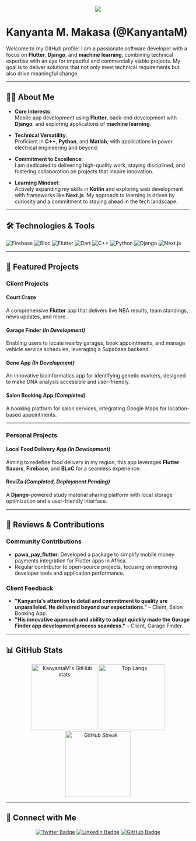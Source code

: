 <p align="center">
  <img src="https://capsule-render.vercel.app/api?text=Kanyanta M. Makasa &animation=fadeIn&type=waving&color=gradient&height=100"/>
</p>

# **Kanyanta M. Makasa (@KanyantaM)**

Welcome to my GitHub profile! I am a passionate software developer with a focus on **Flutter**, **Django**, and **machine learning**, combining technical expertise with an eye for impactful and commercially viable projects. My goal is to deliver solutions that not only meet technical requirements but also drive meaningful change.

---

## **👨‍💻 About Me**

- **Core Interests**:  
  Mobile app development using **Flutter**, back-end development with **Django**, and exploring applications of **machine learning**.
  
- **Technical Versatility**:  
  Proficient in **C++**, **Python**, and **Matlab**, with applications in power electrical engineering and beyond.  

- **Commitment to Excellence**:  
  I am dedicated to delivering high-quality work, staying disciplined, and fostering collaboration on projects that inspire innovation.

- **Learning Mindset**:  
  Actively expanding my skills in **Kotlin** and exploring web development with frameworks like **Next.js**. My approach to learning is driven by curiosity and a commitment to staying ahead in the tech landscape.

---

## **🛠️ Technologies & Tools**

<div>
  <img src="https://img.shields.io/badge/firebase-ffca28?style=for-the-badge&logo=firebase&logoColor=black" alt="Firebase" />
  <img src="https://img.shields.io/badge/bloc-88D7F5?style=for-the-badge&logo=bloc&logoColor=white" alt="Bloc" />
  <img src="https://img.shields.io/badge/flutter-02569B?style=for-the-badge&logo=flutter&logoColor=white" alt="Flutter" />
  <img src="https://img.shields.io/badge/dart-0175C2?style=for-the-badge&logo=dart&logoColor=white" alt="Dart" />
  <img src="https://img.shields.io/badge/C++-00599C?style=for-the-badge&logo=cplusplus&logoColor=white" alt="C++" />
  <img src="https://img.shields.io/badge/python-3776AB?style=for-the-badge&logo=python&logoColor=white" alt="Python" />
  <img src="https://img.shields.io/badge/django-092E20?style=for-the-badge&logo=django&logoColor=white" alt="Django" />
  <img src="https://img.shields.io/badge/next.js-000000?style=for-the-badge&logo=nextdotjs&logoColor=white" alt="Next.js" />
</div>

---

## **📱 Featured Projects**

### **Client Projects**

#### **Court Craze**  
A comprehensive **Flutter** app that delivers live NBA results, team standings, news updates, and more.

#### **Garage Finder** *(In Development)*  
Enabling users to locate nearby garages, book appointments, and manage vehicle service schedules, leveraging a Supabase backend.

#### **Gene App** *(In Development)*  
An innovative bioinformatics app for identifying genetic markers, designed to make DNA analysis accessible and user-friendly.

#### **Salon Booking App** *(Completed)*  
A booking platform for salon services, integrating Google Maps for location-based appointments.

---

### **Personal Projects**

#### **Local Food Delivery App** *(In Development)*  
Aiming to redefine food delivery in my region, this app leverages **Flutter flavors**, **Firebase**, and **BLoC** for a seamless experience.

#### **ReviZa** *(Completed, Deployment Pending)*  
A **Django**-powered study material sharing platform with local storage optimization and a user-friendly interface.

---

## **🌟 Reviews & Contributions**

### **Community Contributions**
- **pawa_pay_flutter**: Developed a package to simplify mobile money payments integration for Flutter apps in Africa.
- Regular contributor to open-source projects, focusing on improving developer tools and application performance.

### **Client Feedback**
- **"Kanyanta's attention to detail and commitment to quality are unparalleled. He delivered beyond our expectations."** – Client, Salon Booking App.
- **"His innovative approach and ability to adapt quickly made the Garage Finder app development process seamless."** – Client, Garage Finder.

---

## **📊 GitHub Stats**

<div align="center">
  <img src="https://github-readme-stats.vercel.app/api?username=KanyantaM&show_icons=true&theme=radical&hide_border=true" alt="KanyantaM's GitHub stats" height="180"/>
  <img src="https://github-readme-stats.vercel.app/api/top-langs/?username=KanyantaM&layout=compact&theme=radical&hide_border=true" alt="Top Langs" height="180"/>
  <img src="https://github-readme-streak-stats.herokuapp.com/?user=KanyantaM&theme=radical&hide_border=true" alt="GitHub Streak" height="180"/>
</div>

---

## **🔗 Connect with Me**

<div align="center">
  <a href="https://twitter.com/Its_Kanyanta"><img src="https://img.shields.io/badge/-@Its_Kanyanta-1DA1F2?style=flat&logo=Twitter&logoColor=white" alt="Twitter Badge" /></a>
  <a href="https://www.linkedin.com/in/kanyanta-makasa/"><img src="https://img.shields.io/badge/-LinkedIn-blue?style=flat&logo=Linkedin&logoColor=white" alt="LinkedIn Badge" /></a>
  <a href="https://github.com/KanyantaM"><img src="https://img.shields.io/badge/-GitHub-181717?style=flat&logo=github&logoColor=white" alt="GitHub Badge" /></a>
</div>

